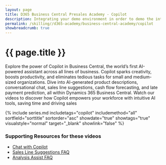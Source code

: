```yaml
---
layout: page
title: D365 Business Central Presales Academy - Copilot  
description: Integrating your demo environment in order to demo the integrated experience between Copilot in Business Central. 
permalink: /skilling//d365-academy/business-central-academy/copilot
showbreadcrumb: true
---
```


# {{ page.title }}

Explore the power of Copilot in Business Central, the world’s first AI-powered assistant across all lines of business. Copilot sparks creativity, boosts productivity, and eliminates tedious tasks for small and medium-sized organizations. Dive into AI-generated product descriptions, conversational chat, sales line suggestions, cash flow forecasting, and late payment prediction, all within Dynamics 365 Business Central. Watch our videos to discover how Copilot empowers your workforce with intuitive AI tools, saving time and driving sales

{% include series.md 
    includetags="copilot" includemethod="all"  
    sortfield="sorttitle" sortorder="asc" showdate="true" showtags="true" 
    visualstyle="normal" target="_blank" showlink="false"
%}


### Supporting Resources for these videos

* <a href="https://learn.microsoft.com/en-us/dynamics365/business-central/chat-with-copilot" target="_blank">Chat with Copilot  
* <a href="https://learn.microsoft.com/en-us/dynamics365/business-central/faq-sales-suggest-sales-lines-with-copilot" target="_blank">Sales Line Suggestions FAQ
* <a href="https://learn.microsoft.com/en-us/dynamics365/business-central/faqs-analysis-assist" target="_blank">Analysis Assist FAQ
